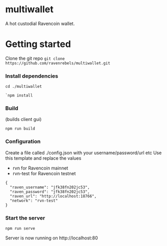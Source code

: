 # multiwallet

A hot custodial Ravencoin wallet.

# Getting started

Clone the git repo `git clone https://github.com/ravenrebels/multiwallet.git`

### Install dependencies

```
cd ./multiwallet
```

```
`npm install
```

### Build

(builds client gui)

```
npm run build
```

### Configuration

Create a file called ./config.json with your username/password/url etc
Use this template and replace the values
- rvn for Ravencoin mainnet
- rvn-test for Ravencoin testnet 

```
{
  "raven_username": "jfk38fn202jc53",
  "raven_password": "jfk38fn202jc53",
  "raven_url": "http://localhost:18766",
  "network": "rvn-test"
}

```

### Start the server

```
npm run serve
```

Server is now running on http://localhost:80
